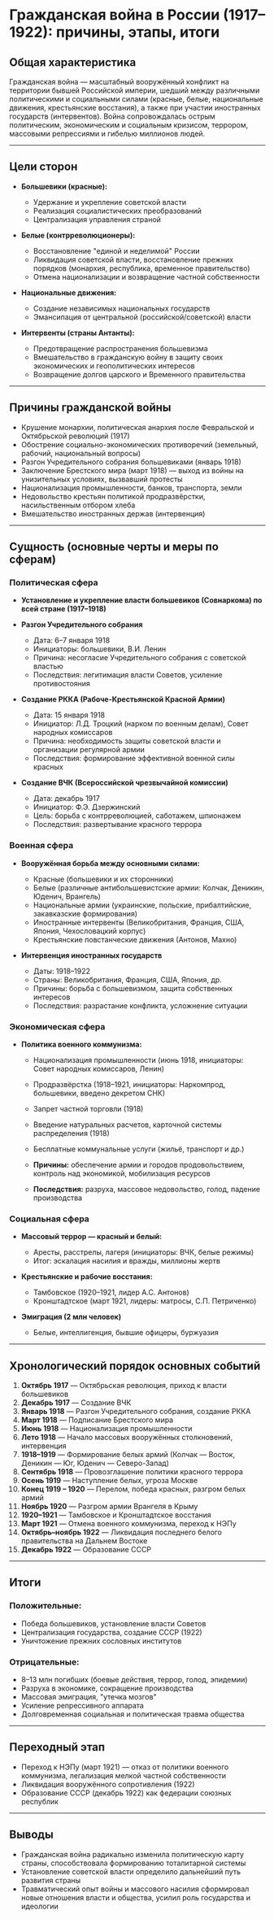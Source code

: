 # Гражданская война в России (1917–1922): причины, этапы, итоги

## Общая характеристика

Гражданская война — масштабный вооружённый конфликт на территории бывшей Российской империи, шедший между различными политическими и социальными силами (красные, белые, национальные движения, крестьянские восстания), а также при участии иностранных государств (интервентов). Война сопровождалась острым политическим, экономическим и социальным кризисом, террором, массовыми репрессиями и гибелью миллионов людей.

---

## Цели сторон

- **Большевики (красные):**  
  - Удержание и укрепление советской власти  
  - Реализация социалистических преобразований  
  - Централизация управления страной  

- **Белые (контрреволюционеры):**  
  - Восстановление "единой и неделимой" России  
  - Ликвидация советской власти, восстановление прежних порядков (монархия, республика, временное правительство)  
  - Отмена национализации и возвращение частной собственности  

- **Национальные движения:**  
  - Создание независимых национальных государств  
  - Эмансипация от центральной (российской/советской) власти  

- **Интервенты (страны Антанты):**  
  - Предотвращение распространения большевизма  
  - Вмешательство в гражданскую войну в защиту своих экономических и геополитических интересов  
  - Возвращение долгов царского и Временного правительства  

---

## Причины гражданской войны

- Крушение монархии, политическая анархия после Февральской и Октябрьской революций (1917)
- Обострение социально-экономических противоречий (земельный, рабочий, национальный вопросы)
- Разгон Учредительного собрания большевиками (январь 1918)
- Заключение Брестского мира (март 1918) — выход из войны на унизительных условиях, вызвавший протесты
- Национализация промышленности, банков, транспорта, земли
- Недовольство крестьян политикой продразвёрстки, насильственным отбором хлеба
- Вмешательство иностранных держав (интервенция)

---

## Сущность (основные черты и меры по сферам)

### Политическая сфера

- **Установление и укрепление власти большевиков (Совнаркома) по всей стране (1917–1918)**
- **Разгон Учредительного собрания**  
  - Дата: 6–7 января 1918  
  - Инициаторы: большевики, В.И. Ленин  
  - Причина: несогласие Учредительного собрания с советской властью  
  - Последствия: легитимация власти Советов, усиление противостояния

- **Создание РККА (Рабоче-Крестьянской Красной Армии)**  
  - Дата: 15 января 1918  
  - Инициатор: Л.Д. Троцкий (нарком по военным делам), Совет народных комиссаров  
  - Причина: необходимость защиты советской власти и организации регулярной армии  
  - Последствия: формирование эффективной военной силы красных

- **Создание ВЧК (Всероссийской чрезвычайной комиссии)**  
  - Дата: декабрь 1917  
  - Инициатор: Ф.Э. Дзержинский  
  - Цель: борьба с контрреволюцией, саботажем, шпионажем  
  - Последствия: развертывание красного террора

### Военная сфера

- **Вооружённая борьба между основными силами:**
  - Красные (большевики и их сторонники)
  - Белые (различные антибольшевистские армии: Колчак, Деникин, Юденич, Врангель)
  - Национальные армии (украинские, польские, прибалтийские, закавказские формирования)
  - Иностранные интервенты (Великобритания, Франция, США, Япония, Чехословацкий корпус)
  - Крестьянские повстанческие движения (Антонов, Махно)

- **Интервенция иностранных государств**  
  - Даты: 1918–1922  
  - Страны: Великобритания, Франция, США, Япония, др.  
  - Причины: борьба с большевизмом, защита собственных интересов  
  - Последствия: разрастание конфликта, усложнение ситуации

### Экономическая сфера

- **Политика военного коммунизма:**  
  - Национализация промышленности (июнь 1918, инициаторы: Совет народных комиссаров, Ленин)  
  - Продразвёрстка (1918–1921, инициаторы: Наркомпрод, большевики, введено декретом СНК)  
  - Запрет частной торговли (1918)  
  - Введение натуральных расчетов, карточной системы распределения (1918)  
  - Бесплатные коммунальные услуги (жильё, транспорт и др.)

  - **Причины:** обеспечение армии и городов продовольствием, контроль над экономикой, мобилизация ресурсов
  - **Последствия:** разруха, массовое недовольство, голод, падение производства

### Социальная сфера

- **Массовый террор — красный и белый:**  
  - Аресты, расстрелы, лагеря (инициаторы: ВЧК, белые режимы)  
  - Итог: эскалация насилия и вражды, миллионы жертв

- **Крестьянские и рабочие восстания:**  
  - Тамбовское (1920–1921, лидер А.С. Антонов)  
  - Кронштадтское (март 1921, лидеры: матросы, С.П. Петриченко)

- **Эмиграция (2 млн человек)**  
  - Белые, интеллигенция, бывшие офицеры, буржуазия

---

## Хронологический порядок основных событий

1. **Октябрь 1917** — Октябрьская революция, приход к власти большевиков  
2. **Декабрь 1917** — Создание ВЧК  
3. **Январь 1918** — Разгон Учредительного собрания, создание РККА  
4. **Март 1918** — Подписание Брестского мира  
5. **Июнь 1918** — Национализация промышленности  
6. **Лето 1918** — Начало массовых вооружённых столкновений, интервенция  
7. **1918–1919** — Формирование белых армий (Колчак — Восток, Деникин — Юг, Юденич — Северо-Запад)  
8. **Сентябрь 1918** — Провозглашение политики красного террора  
9. **Осень 1919** — Наступление белых, угроза Москве  
10. **Конец 1919 – 1920** — Перелом, победа красных, разгром белых армий  
11. **Ноябрь 1920** — Разгром армии Врангеля в Крыму  
12. **1920–1921** — Тамбовское и Кронштадтское восстания  
13. **Март 1921** — Отмена военного коммунизма, переход к НЭПу  
14. **Октябрь–ноябрь 1922** — Ликвидация последнего белого правительства на Дальнем Востоке  
15. **Декабрь 1922** — Образование СССР

---

## Итоги

### Положительные:
- Победа большевиков, установление власти Советов
- Централизация государства, создание СССР (1922)
- Уничтожение прежних сословных институтов

### Отрицательные:
- 8–13 млн погибших (боевые действия, террор, голод, эпидемии)
- Разруха в экономике, сокращение производства
- Массовая эмиграция, "утечка мозгов"
- Усиление репрессивного аппарата
- Долговременная социальная и политическая травма общества

---

## Переходный этап

- Переход к НЭПу (март 1921) — отказ от политики военного коммунизма, легализация мелкой частной собственности
- Ликвидация вооружённого сопротивления (1922)
- Образование СССР (декабрь 1922) как федерации союзных республик

---

## Выводы

- Гражданская война радикально изменила политическую карту страны, способствовала формированию тоталитарной системы
- Установление советской власти определило дальнейший путь развития страны
- Травматический опыт войны и массового насилия сформировал новые отношения власти и общества, усилил роль государства и идеологии
